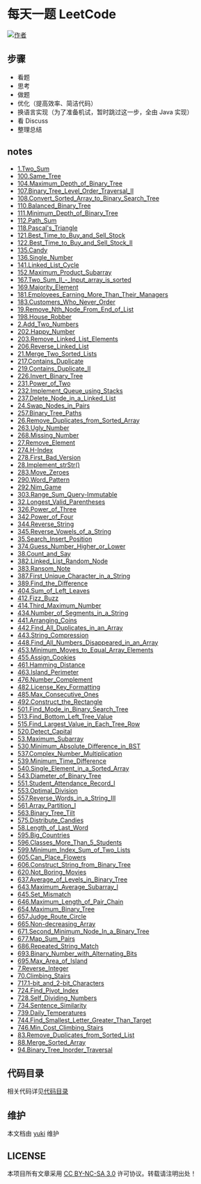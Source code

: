 # 每天一题 LeetCode

[![作者](https://img.shields.io/badge/%E4%BD%9C%E8%80%85-KyonHuang-7AD6FD.svg)](http://kyonhuang.top)

## 步骤

* 看题
* 思考
* 做题
* 优化（提高效率、简洁代码）
* 换语言实现（为了准备机试，暂时跳过这一步，全由 Java 实现）
* 看 Discuss
* 整理总结


## notes

* [1.Two_Sum](https://github.com/bighuang624/LeetCode-everyday/blob/master/notes/1.Two_Sum.md)
* [100.Same_Tree](https://github.com/bighuang624/LeetCode-everyday/blob/master/notes/100.Same_Tree.md)
* [104.Maximum_Depth_of_Binary_Tree](https://github.com/bighuang624/LeetCode-everyday/blob/master/notes/104.Maximum_Depth_of_Binary_Tree.md)
* [107.Binary_Tree_Level_Order_Traversal_II](https://github.com/bighuang624/LeetCode-everyday/blob/master/notes/107.Binary_Tree_Level_Order_Traversal_II.md)
* [108.Convert_Sorted_Array_to_Binary_Search_Tree](https://github.com/bighuang624/LeetCode-everyday/blob/master/notes/108.Convert_Sorted_Array_to_Binary_Search_Tree.md)
* [110.Balanced_Binary_Tree](https://github.com/bighuang624/LeetCode-everyday/blob/master/notes/110.Balanced_Binary_Tree.md)
* [111.Minimum_Depth_of_Binary_Tree](https://github.com/bighuang624/LeetCode-everyday/blob/master/notes/111.Minimum_Depth_of_Binary_Tree.md)
* [112.Path_Sum](https://github.com/bighuang624/LeetCode-everyday/blob/master/notes/112.Path_Sum.md)
* [118.Pascal's_Triangle](https://github.com/bighuang624/LeetCode-everyday/blob/master/notes/118.Pascal's_Triangle.md)
* [121.Best_Time_to_Buy_and_Sell_Stock](https://github.com/bighuang624/LeetCode-everyday/blob/master/notes/121.Best_Time_to_Buy_and_Sell_Stock.md)
* [122.Best_Time_to_Buy_and_Sell_Stock_II](https://github.com/bighuang624/LeetCode-everyday/blob/master/notes/122.Best_Time_to_Buy_and_Sell_Stock_II.md)
* [135.Candy](https://github.com/bighuang624/LeetCode-everyday/blob/master/notes/135.Candy.md)
* [136.Single_Number](https://github.com/bighuang624/LeetCode-everyday/blob/master/notes/136.Single_Number.md)
* [141.Linked_List_Cycle](https://github.com/bighuang624/LeetCode-everyday/blob/master/notes/141.Linked_List_Cycle.md)
* [152.Maximum_Product_Subarray](https://github.com/bighuang624/LeetCode-everyday/blob/master/notes/152.Maximum_Product_Subarray.md)
* [167.Two_Sum_II_-_Input_array_is_sorted](https://github.com/bighuang624/LeetCode-everyday/blob/master/notes/167.Two_Sum_II_-_Input_array_is_sorted.md)
* [169.Majority_Element](https://github.com/bighuang624/LeetCode-everyday/blob/master/notes/169.Majority_Element.md)
* [181.Employees_Earning_More_Than_Their_Managers](https://github.com/bighuang624/LeetCode-everyday/blob/master/notes/181.Employees_Earning_More_Than_Their_Managers.md)
* [183.Customers_Who_Never_Order](https://github.com/bighuang624/LeetCode-everyday/blob/master/notes/183.Customers_Who_Never_Order.md)
* [19.Remove_Nth_Node_From_End_of_List](https://github.com/bighuang624/LeetCode-everyday/blob/master/notes/19.Remove_Nth_Node_From_End_of_List.md)
* [198.House_Robber](https://github.com/bighuang624/LeetCode-everyday/blob/master/notes/198.House_Robber.md)
* [2.Add_Two_Numbers](https://github.com/bighuang624/LeetCode-everyday/blob/master/notes/2.Add_Two_Numbers.md)
* [202.Happy_Number](https://github.com/bighuang624/LeetCode-everyday/blob/master/notes/202.Happy_Number.md)
* [203.Remove_Linked_List_Elements](https://github.com/bighuang624/LeetCode-everyday/blob/master/notes/203.Remove_Linked_List_Elements.md)
* [206.Reverse_Linked_List](https://github.com/bighuang624/LeetCode-everyday/blob/master/notes/206.Reverse_Linked_List.md)
* [21.Merge_Two_Sorted_Lists](https://github.com/bighuang624/LeetCode-everyday/blob/master/notes/21.Merge_Two_Sorted_Lists.md)
* [217.Contains_Duplicate](https://github.com/bighuang624/LeetCode-everyday/blob/master/notes/217.Contains_Duplicate.md)
* [219.Contains_Duplicate_II](https://github.com/bighuang624/LeetCode-everyday/blob/master/notes/219.Contains_Duplicate_II.md)
* [226.Invert_Binary_Tree](https://github.com/bighuang624/LeetCode-everyday/blob/master/notes/226.Invert_Binary_Tree.md)
* [231.Power_of_Two](https://github.com/bighuang624/LeetCode-everyday/blob/master/notes/231.Power_of_Two.md)
* [232.Implement_Queue_using_Stacks](https://github.com/bighuang624/LeetCode-everyday/blob/master/notes/232.Implement_Queue_using_Stacks.md)
* [237.Delete_Node_in_a_Linked_List](https://github.com/bighuang624/LeetCode-everyday/blob/master/notes/237.Delete_Node_in_a_Linked_List.md)
* [24.Swap_Nodes_in_Pairs](https://github.com/bighuang624/LeetCode-everyday/blob/master/notes/24.Swap_Nodes_in_Pairs.md)
* [257.Binary_Tree_Paths](https://github.com/bighuang624/LeetCode-everyday/blob/master/notes/257.Binary_Tree_Paths.md)
* [26.Remove_Duplicates_from_Sorted_Array](https://github.com/bighuang624/LeetCode-everyday/blob/master/notes/26.Remove_Duplicates_from_Sorted_Array.md)
* [263.Ugly_Number](https://github.com/bighuang624/LeetCode-everyday/blob/master/notes/263.Ugly_Number.md)
* [268.Missing_Number](https://github.com/bighuang624/LeetCode-everyday/blob/master/notes/268.Missing_Number.md)
* [27.Remove_Element](https://github.com/bighuang624/LeetCode-everyday/blob/master/notes/27.Remove_Element.md)
* [274.H-Index](https://github.com/bighuang624/LeetCode-everyday/blob/master/notes/274.H-Index.md)
* [278.First_Bad_Version](https://github.com/bighuang624/LeetCode-everyday/blob/master/notes/278.First_Bad_Version.md)
* [28.Implement_strStr()](https://github.com/bighuang624/LeetCode-everyday/blob/master/notes/28.Implement_strStr().md)
* [283.Move_Zeroes](https://github.com/bighuang624/LeetCode-everyday/blob/master/notes/283.Move_Zeroes.md)
* [290.Word_Pattern](https://github.com/bighuang624/LeetCode-everyday/blob/master/notes/290.Word_Pattern.md)
* [292.Nim_Game](https://github.com/bighuang624/LeetCode-everyday/blob/master/notes/292.Nim_Game.md)
* [303.Range_Sum_Query-Immutable](https://github.com/bighuang624/LeetCode-everyday/blob/master/notes/303.Range_Sum_Query-Immutable.md)
* [32.Longest_Valid_Parentheses](https://github.com/bighuang624/LeetCode-everyday/blob/master/notes/32.Longest_Valid_Parentheses.md)
* [326.Power_of_Three](https://github.com/bighuang624/LeetCode-everyday/blob/master/notes/326.Power_of_Three.md)
* [342.Power_of_Four](https://github.com/bighuang624/LeetCode-everyday/blob/master/notes/342.Power_of_Four.md)
* [344.Reverse_String](https://github.com/bighuang624/LeetCode-everyday/blob/master/notes/344.Reverse_String.md)
* [345.Reverse_Vowels_of_a_String](https://github.com/bighuang624/LeetCode-everyday/blob/master/notes/345.Reverse_Vowels_of_a_String.md)
* [35.Search_Insert_Position](https://github.com/bighuang624/LeetCode-everyday/blob/master/notes/35.Search_Insert_Position.md)
* [374.Guess_Number_Higher_or_Lower](https://github.com/bighuang624/LeetCode-everyday/blob/master/notes/374.Guess_Number_Higher_or_Lower.md)
* [38.Count_and_Say](https://github.com/bighuang624/LeetCode-everyday/blob/master/notes/38.Count_and_Say.md)
* [382.Linked_List_Random_Node](https://github.com/bighuang624/LeetCode-everyday/blob/master/notes/382.Linked_List_Random_Node.md)
* [383.Ransom_Note](https://github.com/bighuang624/LeetCode-everyday/blob/master/notes/383.Ransom_Note.md)
* [387.First_Unique_Character_in_a_String](https://github.com/bighuang624/LeetCode-everyday/blob/master/notes/387.First_Unique_Character_in_a_String.md)
* [389.Find_the_Difference](https://github.com/bighuang624/LeetCode-everyday/blob/master/notes/389.Find_the_Difference.md)
* [404.Sum_of_Left_Leaves](https://github.com/bighuang624/LeetCode-everyday/blob/master/notes/404.Sum_of_Left_Leaves.md)
* [412.Fizz_Buzz](https://github.com/bighuang624/LeetCode-everyday/blob/master/notes/412.Fizz_Buzz.md)
* [414.Third_Maximum_Number](https://github.com/bighuang624/LeetCode-everyday/blob/master/notes/414.Third_Maximum_Number.md)
* [434.Number_of_Segments_in_a_String](https://github.com/bighuang624/LeetCode-everyday/blob/master/notes/434.Number_of_Segments_in_a_String.md)
* [441.Arranging_Coins](https://github.com/bighuang624/LeetCode-everyday/blob/master/notes/441.Arranging_Coins.md)
* [442.Find_All_Duplicates_in_an_Array](https://github.com/bighuang624/LeetCode-everyday/blob/master/notes/442.Find_All_Duplicates_in_an_Array.md)
* [443.String_Compression](https://github.com/bighuang624/LeetCode-everyday/blob/master/notes/443.String_Compression.md)
* [448.Find_All_Numbers_Disappeared_in_an_Array](https://github.com/bighuang624/LeetCode-everyday/blob/master/notes/448.Find_All_Numbers_Disappeared_in_an_Array.md)
* [453.Minimum_Moves_to_Equal_Array_Elements](https://github.com/bighuang624/LeetCode-everyday/blob/master/notes/453.Minimum_Moves_to_Equal_Array_Elements.md)
* [455.Assign_Cookies](https://github.com/bighuang624/LeetCode-everyday/blob/master/notes/455.Assign_Cookies.md)
* [461.Hamming_Distance](https://github.com/bighuang624/LeetCode-everyday/blob/master/notes/461.Hamming_Distance.md)
* [463.Island_Perimeter](https://github.com/bighuang624/LeetCode-everyday/blob/master/notes/463.Island_Perimeter.md)
* [476.Number_Complement](https://github.com/bighuang624/LeetCode-everyday/blob/master/notes/476.Number_Complement.md)
* [482.License_Key_Formatting](https://github.com/bighuang624/LeetCode-everyday/blob/master/notes/482.License_Key_Formatting.md)
* [485.Max_Consecutive_Ones](https://github.com/bighuang624/LeetCode-everyday/blob/master/notes/485.Max_Consecutive_Ones.md)
* [492.Construct_the_Rectangle](https://github.com/bighuang624/LeetCode-everyday/blob/master/notes/492.Construct_the_Rectangle.md)
* [501.Find_Mode_in_Binary_Search_Tree](https://github.com/bighuang624/LeetCode-everyday/blob/master/notes/501.Find_Mode_in_Binary_Search_Tree.md)
* [513.Find_Bottom_Left_Tree_Value](https://github.com/bighuang624/LeetCode-everyday/blob/master/notes/513.Find_Bottom_Left_Tree_Value.md)
* [515.Find_Largest_Value_in_Each_Tree_Row](https://github.com/bighuang624/LeetCode-everyday/blob/master/notes/515.Find_Largest_Value_in_Each_Tree_Row.md)
* [520.Detect_Capital](https://github.com/bighuang624/LeetCode-everyday/blob/master/notes/520.Detect_Capital.md)
* [53.Maximum_Subarray](https://github.com/bighuang624/LeetCode-everyday/blob/master/notes/53.Maximum_Subarray.md)
* [530.Minimum_Absolute_Difference_in_BST](https://github.com/bighuang624/LeetCode-everyday/blob/master/notes/530.Minimum_Absolute_Difference_in_BST.md)
* [537.Complex_Number_Multiplication](https://github.com/bighuang624/LeetCode-everyday/blob/master/notes/537.Complex_Number_Multiplication.md)
* [539.Minimum_Time_Difference](https://github.com/bighuang624/LeetCode-everyday/blob/master/notes/539.Minimum_Time_Difference.md)
* [540.Single_Element_in_a_Sorted_Array](https://github.com/bighuang624/LeetCode-everyday/blob/master/notes/540.Single_Element_in_a_Sorted_Array.md)
* [543.Diameter_of_Binary_Tree](https://github.com/bighuang624/LeetCode-everyday/blob/master/notes/543.Diameter_of_Binary_Tree.md)
* [551.Student_Attendance_Record_I](https://github.com/bighuang624/LeetCode-everyday/blob/master/notes/551.Student_Attendance_Record_I.md)
* [553.Optimal_Division](https://github.com/bighuang624/LeetCode-everyday/blob/master/notes/553.Optimal_Division.md)
* [557.Reverse_Words_in_a_String_III](https://github.com/bighuang624/LeetCode-everyday/blob/master/notes/557.Reverse_Words_in_a_String_III.md)
* [561.Array_Partition_I](https://github.com/bighuang624/LeetCode-everyday/blob/master/notes/561.Array_Partition_I.md)
* [563.Binary_Tree_Tilt](https://github.com/bighuang624/LeetCode-everyday/blob/master/notes/563.Binary_Tree_Tilt.md)
* [575.Distribute_Candies](https://github.com/bighuang624/LeetCode-everyday/blob/master/notes/575.Distribute_Candies.md)
* [58.Length_of_Last_Word](https://github.com/bighuang624/LeetCode-everyday/blob/master/notes/58.Length_of_Last_Word.md)
* [595.Big_Countries](https://github.com/bighuang624/LeetCode-everyday/blob/master/notes/595.Big_Countries.md)
* [596.Classes_More_Than_5_Students](https://github.com/bighuang624/LeetCode-everyday/blob/master/notes/596.Classes_More_Than_5_Students.md)
* [599.Minimum_Index_Sum_of_Two_Lists](https://github.com/bighuang624/LeetCode-everyday/blob/master/notes/599.Minimum_Index_Sum_of_Two_Lists.md)
* [605.Can_Place_Flowers](https://github.com/bighuang624/LeetCode-everyday/blob/master/notes/605.Can_Place_Flowers.md)
* [606.Construct_String_from_Binary_Tree](https://github.com/bighuang624/LeetCode-everyday/blob/master/notes/606.Construct_String_from_Binary_Tree.md)
* [620.Not_Boring_Movies](https://github.com/bighuang624/LeetCode-everyday/blob/master/notes/620.Not_Boring_Movies.md)
* [637.Average_of_Levels_in_Binary_Tree](https://github.com/bighuang624/LeetCode-everyday/blob/master/notes/637.Average_of_Levels_in_Binary_Tree.md)
* [643.Maximum_Average_Subarray_I](https://github.com/bighuang624/LeetCode-everyday/blob/master/notes/643.Maximum_Average_Subarray_I.md)
* [645.Set_Mismatch](https://github.com/bighuang624/LeetCode-everyday/blob/master/notes/645.Set_Mismatch.md)
* [646.Maximum_Length_of_Pair_Chain](https://github.com/bighuang624/LeetCode-everyday/blob/master/notes/646.Maximum_Length_of_Pair_Chain.md)
* [654.Maximum_Binary_Tree](https://github.com/bighuang624/LeetCode-everyday/blob/master/notes/654.Maximum_Binary_Tree.md)
* [657.Judge_Route_Circle](https://github.com/bighuang624/LeetCode-everyday/blob/master/notes/657.Judge_Route_Circle.md)
* [665.Non-decreasing_Array](https://github.com/bighuang624/LeetCode-everyday/blob/master/notes/665.Non-decreasing_Array.md)
* [671.Second_Minimum_Node_In_a_Binary_Tree](https://github.com/bighuang624/LeetCode-everyday/blob/master/notes/671.Second_Minimum_Node_In_a_Binary_Tree.md)
* [677.Map_Sum_Pairs](https://github.com/bighuang624/LeetCode-everyday/blob/master/notes/677.Map_Sum_Pairs.md)
* [686.Repeated_String_Match](https://github.com/bighuang624/LeetCode-everyday/blob/master/notes/686.Repeated_String_Match.md)
* [693.Binary_Number_with_Alternating_Bits](https://github.com/bighuang624/LeetCode-everyday/blob/master/notes/693.Binary_Number_with_Alternating_Bits.md)
* [695.Max_Area_of_Island](https://github.com/bighuang624/LeetCode-everyday/blob/master/notes/695.Max_Area_of_Island.md)
* [7.Reverse_Integer](https://github.com/bighuang624/LeetCode-everyday/blob/master/notes/7.Reverse_Integer.md)
* [70.Climbing_Stairs](https://github.com/bighuang624/LeetCode-everyday/blob/master/notes/70.Climbing_Stairs.md)
* [717.1-bit_and_2-bit_Characters](https://github.com/bighuang624/LeetCode-everyday/blob/master/notes/717.1-bit_and_2-bit_Characters.md)
* [724.Find_Pivot_Index](https://github.com/bighuang624/LeetCode-everyday/blob/master/notes/724.Find_Pivot_Index.md)
* [728.Self_Dividing_Numbers](https://github.com/bighuang624/LeetCode-everyday/blob/master/notes/728.Self_Dividing_Numbers.md)
* [734.Sentence_Similarity](https://github.com/bighuang624/LeetCode-everyday/blob/master/notes/734.Sentence_Similarity.md)
* [739.Daily_Temperatures](https://github.com/bighuang624/LeetCode-everyday/blob/master/notes/739.Daily_Temperatures.md)
* [744.Find_Smallest_Letter_Greater_Than_Target](https://github.com/bighuang624/LeetCode-everyday/blob/master/notes/744.Find_Smallest_Letter_Greater_Than_Target.md)
* [746.Min_Cost_Climbing_Stairs](https://github.com/bighuang624/LeetCode-everyday/blob/master/notes/746.Min_Cost_Climbing_Stairs.md)
* [83.Remove_Duplicates_from_Sorted_List](https://github.com/bighuang624/LeetCode-everyday/blob/master/notes/83.Remove_Duplicates_from_Sorted_List.md)
* [88.Merge_Sorted_Array](https://github.com/bighuang624/LeetCode-everyday/blob/master/notes/88.Merge_Sorted_Array.md)
* [94.Binary_Tree_Inorder_Traversal](https://github.com/bighuang624/LeetCode-everyday/blob/master/notes/94.Binary_Tree_Inorder_Traversal.md)

## 代码目录

相关代码详见[代码目录](https://github.com/bighuang624/LeetCode-everyday/blob/master/code)

## 维护

本文档由 [yuki](https://github.com/bighuang624/yuki) 维护

## LICENSE

本项目所有文章采用 [CC BY-NC-SA 3.0](https://creativecommons.org/licenses/by-nc-sa/3.0/) 许可协议。转载请注明出处！ 

